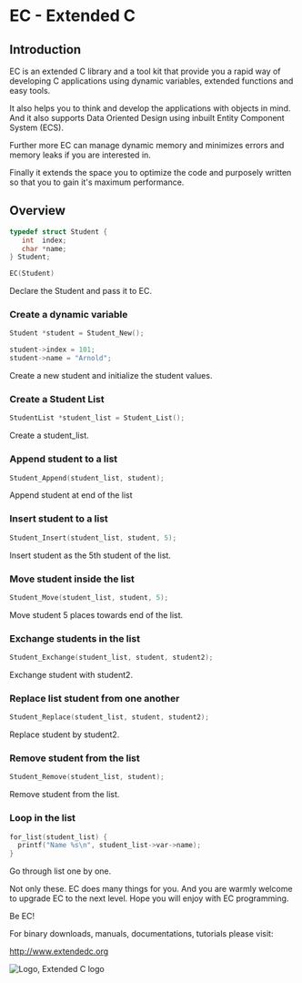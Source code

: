 # EC - Extended C

## Introduction

EC is an extended C library and a tool kit that provide you a rapid way of developing C applications using dynamic variables, extended functions and easy tools.  

It also helps you to think and develop the applications with objects in mind. And it also supports Data Oriented Design using inbuilt Entity Component System (ECS).  

Further more EC can manage dynamic memory and minimizes errors and memory leaks if you are interested in.  

Finally it extends the space you to optimize the code and purposely written so that you to gain it's maximum performance.  

## Overview

```c
typedef struct Student {
   int  index;
   char *name;
} Student;

EC(Student)
```
Declare the Student and pass it to EC.  

### Create a dynamic variable
```c
Student *student = Student_New();

student->index = 101;
student->name = "Arnold";
```
Create a new student and initialize the student values.  

### Create a Student List

```c
StudentList *student_list = Student_List();
```
Create a student_list.  

### Append student to a list
```c
Student_Append(student_list, student);
```
Append student at end of the list  

### Insert student to a list
```c
Student_Insert(student_list, student, 5);
```

Insert student as the 5th student of the list. 

### Move student inside the list

```c
Student_Move(student_list, student, 5);
```
Move student 5 places towards end of the list.  

### Exchange students in the list
```c
Student_Exchange(student_list, student, student2);
```
Exchange student with student2.  

### Replace list student from one another
```c
Student_Replace(student_list, student, student2);
```
Replace student by student2.  

### Remove student from the list

```c
Student_Remove(student_list, student);
```
Remove student from the list.  

### Loop in the list

```c
for_list(student_list) {
  printf("Name %s\n", student_list->var->name);
}
```
Go through list one by one.  


Not only these. EC does many things for you. And you are warmly  welcome to upgrade EC to the next level. Hope you will enjoy with EC programming.  
  
Be EC!
  
For binary downloads, manuals, documentations, tutorials please visit:  

<http://www.extendedc.org>  

![Logo, Extended C logo ](doc/logo.png)  